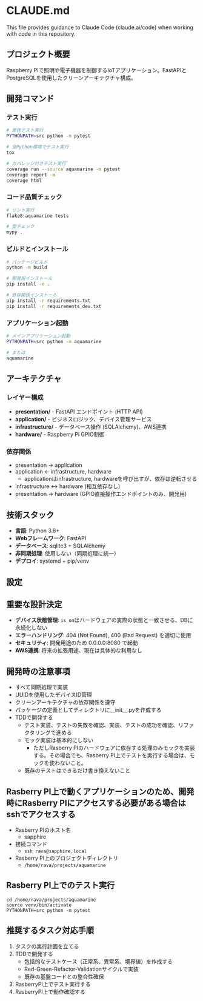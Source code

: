 # CLAUDE.md

This file provides guidance to Claude Code (claude.ai/code) when working with code in this repository.

## プロジェクト概要

Raspberry PIで照明や電子機器を制御するIoTアプリケーション。FastAPIとPostgreSQLを使用したクリーンアーキテクチャ構成。

## 開発コマンド

### テスト実行
```bash
# 単体テスト実行
PYTHONPATH=src python -m pytest

# 全Python環境でテスト実行
tox

# カバレッジ付きテスト実行
coverage run --source aquamarine -m pytest
coverage report -m
coverage html
```

### コード品質チェック
```bash
# リント実行
flake8 aquamarine tests

# 型チェック
mypy .
```

### ビルドとインストール
```bash
# パッケージビルド
python -m build

# 開発用インストール
pip install -e .

# 依存関係インストール
pip install -r requirements.txt
pip install -r requirements_dev.txt
```

<!-- ### データベース
```bash
# マイグレーション実行
alembic upgrade head

# 新しいマイグレーション作成
alembic revision --autogenerate -m "description"
``` -->

### アプリケーション起動
```bash
# メインアプリケーション起動
PYTHONPATH=src python -m aquamarine

# または
aquamarine
```

## アーキテクチャ

### レイヤー構成
- **presentation/** - FastAPI エンドポイント (HTTP API)
- **application/** - ビジネスロジック、デバイス管理サービス
- **infrastructure/** - データベース操作 (SQLAlchemy)、AWS連携
- **hardware/** - Raspberry Pi GPIO制御

### 依存関係
- presentation → application
- application ← infrastructure, hardware
    - applicationはinfrastructure, hardwareを呼び出すが、依存は逆転させる
- infrastructure ↔ hardware (相互依存なし)
- presentation → hardware (GPIO直接操作エンドポイントのみ、開発用)

## 技術スタック

- **言語**: Python 3.8+
- **Webフレームワーク**: FastAPI
- **データベース**: sqlite3 + SQLAlchemy
- **非同期処理**: 使用しない（同期処理に統一）
- **デプロイ**: systemd + pip/venv

## 設定

<!-- ### 環境変数 (.env)
```
DB_HOST=localhost
DB_PORT=5432
DB_USER=postgres
DB_PASSWORD=postgres
DB_NAME=iot_app
``` -->


## 重要な設計決定

- **デバイス状態管理**: `is_on`はハードウェアの実際の状態と一致させる、DBに永続化しない
- **エラーハンドリング**: 404 (Not Found), 400 (Bad Request) を適切に使用
- **セキュリティ**: 開発用途のため 0.0.0.0:8080 で起動
- **AWS連携**: 将来の拡張用途、現在は具体的な利用なし

## 開発時の注意事項

- すべて同期処理で実装
- UUIDを使用したデバイスID管理
- クリーンアーキテクチャの依存関係を遵守
- パッケージの定義としてディレクトリに__init__.pyを作成する
- TDDで開発する
    - テスト実装、テストの失敗を確認、実装、テストの成功を確認、リファクタリングで進める
    - モック実装は基本的にしない
        - ただしRasberry PIのハードウェアに依存する処理のみモックを実装する。その場合でも、Rasberry PI上でテストを実行する場合は、モックを使わないこと。
    - 既存のテストはできるだけ書き換えないこと


## Rasberry PI上で動くアプリケーションのため、開発時にRasberry PIにアクセスする必要がある場合はsshでアクセスする
- Rasberry PIのホスト名
    - sapphire
- 接続コマンド
    - `ssh rava@sapphire.local`
- Rasberry PI上のプロジェクトディレクトリ
    - `/home/rava/projects/aquamarine`

## Rasberry PI上でのテスト実行
```
cd /home/rava/projects/aquamarine
source venv/bin/activate
PYTHONPATH=src python -m pytest
```

## 推奨するタスク対応手順
1. タスクの実行計画を立てる
2. TDDで開発する
    - 包括的なテストケース（正常系、異常系、境界値）を作成する
    - Red-Green-Refactor-Validationサイクルで実装
    - 既存の基盤コードとの整合性確保
3. RasberryPI上でテスト実行する
4. RasberryPI上で動作確認する
